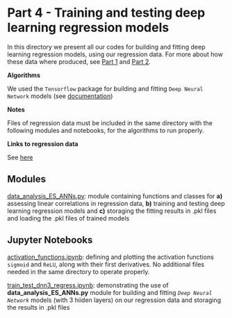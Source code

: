 # Part 4 - Training and testing deep learning regression models

In this directory we present all our codes for building and fitting deep learning regression models, using our regression data.
For more about how these data where produced, see [Part 1](https://github.com/istergak/MSc-Computational-Physics-AUTH/tree/main/Thesis%20-%20ML%20and%20ANNs%20regression%20models%20for%20Exotic%20Star's%20EOSs/Part%201%20-%20Solving%20the%20TOV%20equations%20for%20Hadronic%20and%20Quark%20Stars) and [Part 2](https://github.com/istergak/MSc-Computational-Physics-AUTH/tree/main/Thesis%20-%20ML%20and%20ANNs%20regression%20models%20for%20Exotic%20Star's%20EOSs/Part%202%20-%20Handling%20the%20TOV%20equations%20solution%20data%20for%20Exotic%20Stars).

**Algorithms**

We used the `Tensorflow` package for building and fitting `Deep Neural Network` models (see [documentation](https://www.tensorflow.org/))

**Notes**

Files of regression data must be included in the same directory with the following modules and notebooks, for the algorithms to run properly.

**Links to regression data**

See [here](https://drive.google.com/drive/folders/1eFYPW1juSy4aSwTBDs-ye0ToogRbSJfv)

## Modules

[data_analysis_ES_ANNs.py](https://github.com/istergak/MSc-Computational-Physics-AUTH/blob/main/Thesis%20-%20ML%20and%20ANNs%20regression%20models%20for%20Exotic%20Star's%20EOSs/Part%204%20-%20Training%20and%20testing%20ANN%20regression%20models/data_analysis_ES_ANNs.py): module containing functions and classes for **a)** assessing linear correlations in regression data, **b)** training and testing deep learning regression models and **c)** storaging the fitting results in .pkl files and loading the .pkl files of trained models

## Jupyter Notebooks

[activation_functions.ipynb](https://github.com/istergak/MSc-Computational-Physics-AUTH/blob/main/Thesis%20-%20ML%20and%20ANNs%20regression%20models%20for%20Exotic%20Star's%20EOSs/Part%204%20-%20Training%20and%20testing%20ANN%20regression%20models/activation_functions.ipynb): defining and plotting the activation functions `sigmoid` and `ReLU`, along with their first derivatives. No additional files needed in the same directory to operate properly.

[train_test_dnn3_regress.ipynb](https://github.com/istergak/MSc-Computational-Physics-AUTH/blob/main/Thesis%20-%20ML%20and%20ANNs%20regression%20models%20for%20Exotic%20Star's%20EOSs/Part%204%20-%20Training%20and%20testing%20ANN%20regression%20models/train_test_dnn3_regress.ipynb): demonstrating the use of **data_analysis_ES_ANNs.py** module for building and fitting *`Deep Neural Network`* models (with 3 hiiden layers) on our regression data and storaging the results in .pkl files
